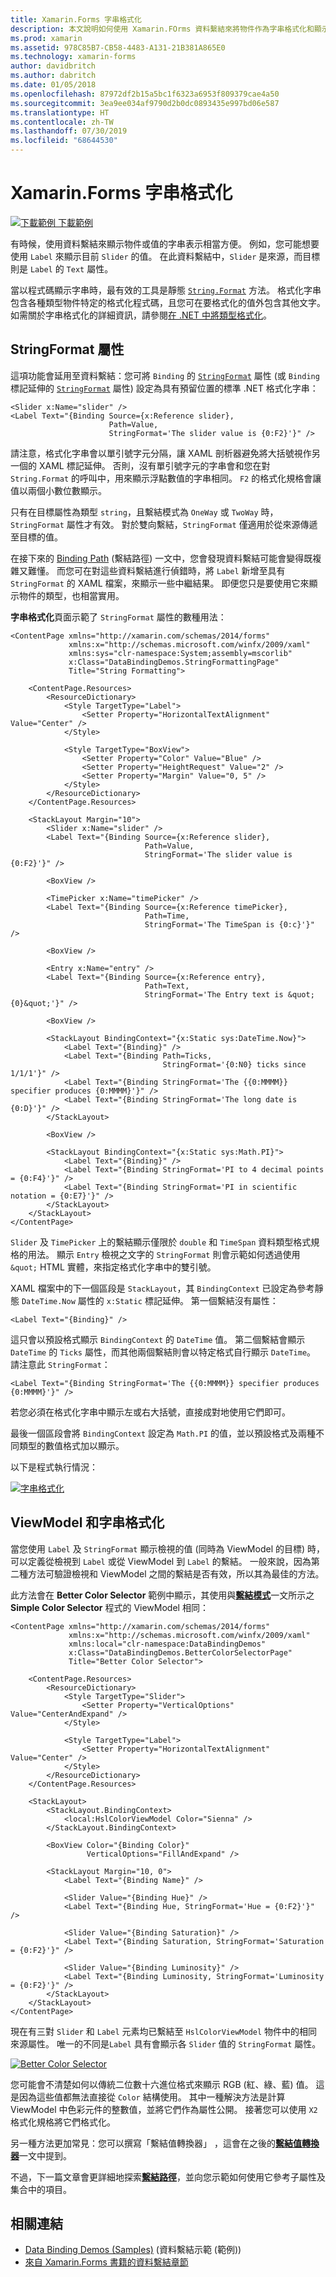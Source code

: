 ```yaml
---
title: Xamarin.Forms 字串格式化
description: 本文說明如何使用 Xamarin.FOrms 資料繫結來將物件作為字串格式化和顯示。 這可透過將 Binding 的 StringFormat 設定為具有預留位置的標準 .NET 格式化字串來達成。
ms.prod: xamarin
ms.assetid: 978C85B7-CB58-4483-A131-21B381A865E0
ms.technology: xamarin-forms
author: davidbritch
ms.author: dabritch
ms.date: 01/05/2018
ms.openlocfilehash: 87972df2b15a5bc1f6323a6953f809379cae4a50
ms.sourcegitcommit: 3ea9ee034af9790d2b0dc0893435e997bd06e587
ms.translationtype: HT
ms.contentlocale: zh-TW
ms.lasthandoff: 07/30/2019
ms.locfileid: "68644530"
---
```

# <a name="xamarinforms-string-formatting"></a>Xamarin.Forms 字串格式化

[![下載範例](~/media/shared/download.png) 下載範例](https://docs.microsoft.com/samples/xamarin/xamarin-forms-samples/databindingdemos)

有時候，使用資料繫結來顯示物件或值的字串表示相當方便。 例如，您可能想要使用 `Label` 來顯示目前 `Slider` 的值。 在此資料繫結中，`Slider` 是來源，而目標則是 `Label` 的 `Text` 屬性。

當以程式碼顯示字串時，最有效的工具是靜態 [`String.Format`](xref:System.String.Format(System.String,System.Object)) 方法。 格式化字串包含各種類型物件特定的格式化程式碼，且您可在要格式化的值外包含其他文字。 如需關於字串格式化的詳細資訊，請參閱[在 .NET 中將類型格式化](/dotnet/standard/base-types/formatting-types/)。

## <a name="the-stringformat-property"></a>StringFormat 屬性

這項功能會延用至資料繫結：您可將 `Binding` 的 [`StringFormat`](xref:Xamarin.Forms.BindingBase.StringFormat) 屬性 (或 `Binding` 標記延伸的 [`StringFormat`](xref:Xamarin.Forms.Xaml.BindingExtension.StringFormat) 屬性) 設定為具有預留位置的標準 .NET 格式化字串：

```xaml
<Slider x:Name="slider" />
<Label Text="{Binding Source={x:Reference slider},
                      Path=Value,
                      StringFormat='The slider value is {0:F2}'}" />
```

請注意，格式化字串會以單引號字元分隔，讓 XAML 剖析器避免將大括號視作另一個的 XAML 標記延伸。 否則，沒有單引號字元的字串會和您在對 `String.Format` 的呼叫中，用來顯示浮點數值的字串相同。 `F2` 的格式化規格會讓值以兩個小數位數顯示。

只有在目標屬性為類型 `string`，且繫結模式為 `OneWay` 或 `TwoWay` 時，`StringFormat` 屬性才有效。 對於雙向繫結，`StringFormat` 僅適用於從來源傳遞至目標的值。

在接下來的 [Binding Path](binding-path.md) (繫結路徑) 一文中，您會發現資料繫結可能會變得既複雜又難懂。 而您可在對這些資料繫結進行偵錯時，將 `Label` 新增至具有 `StringFormat` 的 XAML 檔案，來顯示一些中繼結果。 即便您只是要使用它來顯示物件的類型，也相當實用。

**字串格式化**頁面示範了 `StringFormat` 屬性的數種用法：

```xaml
<ContentPage xmlns="http://xamarin.com/schemas/2014/forms"
             xmlns:x="http://schemas.microsoft.com/winfx/2009/xaml"
             xmlns:sys="clr-namespace:System;assembly=mscorlib"
             x:Class="DataBindingDemos.StringFormattingPage"
             Title="String Formatting">

    <ContentPage.Resources>
        <ResourceDictionary>
            <Style TargetType="Label">
                <Setter Property="HorizontalTextAlignment" Value="Center" />
            </Style>

            <Style TargetType="BoxView">
                <Setter Property="Color" Value="Blue" />
                <Setter Property="HeightRequest" Value="2" />
                <Setter Property="Margin" Value="0, 5" />
            </Style>
        </ResourceDictionary>
    </ContentPage.Resources>

    <StackLayout Margin="10">
        <Slider x:Name="slider" />
        <Label Text="{Binding Source={x:Reference slider},
                              Path=Value,
                              StringFormat='The slider value is {0:F2}'}" />

        <BoxView />

        <TimePicker x:Name="timePicker" />
        <Label Text="{Binding Source={x:Reference timePicker},
                              Path=Time,
                              StringFormat='The TimeSpan is {0:c}'}" />

        <BoxView />

        <Entry x:Name="entry" />
        <Label Text="{Binding Source={x:Reference entry},
                              Path=Text,
                              StringFormat='The Entry text is &quot;{0}&quot;'}" />

        <BoxView />

        <StackLayout BindingContext="{x:Static sys:DateTime.Now}">
            <Label Text="{Binding}" />
            <Label Text="{Binding Path=Ticks,
                                  StringFormat='{0:N0} ticks since 1/1/1'}" />
            <Label Text="{Binding StringFormat='The {{0:MMMM}} specifier produces {0:MMMM}'}" />
            <Label Text="{Binding StringFormat='The long date is {0:D}'}" />
        </StackLayout>

        <BoxView />

        <StackLayout BindingContext="{x:Static sys:Math.PI}">
            <Label Text="{Binding}" />
            <Label Text="{Binding StringFormat='PI to 4 decimal points = {0:F4}'}" />
            <Label Text="{Binding StringFormat='PI in scientific notation = {0:E7}'}" />
        </StackLayout>
    </StackLayout>
</ContentPage>
```

`Slider` 及 `TimePicker` 上的繫結顯示僅限於 `double` 和 `TimeSpan` 資料類型格式規格的用法。 顯示 `Entry` 檢視之文字的 `StringFormat` 則會示範如何透過使用 `&quot;` HTML 實體，來指定格式化字串中的雙引號。

XAML 檔案中的下一個區段是 `StackLayout`，其 `BindingContext` 已設定為參考靜態 `DateTime.Now` 屬性的 `x:Static` 標記延伸。 第一個繫結沒有屬性：

```xaml
<Label Text="{Binding}" />
```

這只會以預設格式顯示 `BindingContext` 的 `DateTime` 值。 第二個繫結會顯示 `DateTime` 的 `Ticks` 屬性，而其他兩個繫結則會以特定格式自行顯示 `DateTime`。 請注意此 `StringFormat`：

```xaml
<Label Text="{Binding StringFormat='The {{0:MMMM}} specifier produces {0:MMMM}'}" />
```

若您必須在格式化字串中顯示左或右大括號，直接成對地使用它們即可。

最後一個區段會將 `BindingContext` 設定為 `Math.PI` 的值，並以預設格式及兩種不同類型的數值格式加以顯示。

以下是程式執行情況：

[![字串格式化](string-formatting-images/stringformatting-small.png "字串格式化")](string-formatting-images/stringformatting-large.png#lightbox "字串格式化")

## <a name="viewmodels-and-string-formatting"></a>ViewModel 和字串格式化

當您使用 `Label` 及 `StringFormat` 顯示檢視的值 (同時為 ViewModel 的目標) 時，可以定義從檢視到 `Label` 或從 ViewModel 到 `Label` 的繫結。 一般來說，因為第二種方法可驗證檢視和 ViewModel 之間的繫結是否有效，所以其為最佳的方法。

此方法會在 **Better Color Selector** 範例中顯示，其使用與[**繫結模式**](binding-mode.md)一文所示之 **Simple Color Selector** 程式的 ViewModel 相同：

```xaml
<ContentPage xmlns="http://xamarin.com/schemas/2014/forms"
             xmlns:x="http://schemas.microsoft.com/winfx/2009/xaml"
             xmlns:local="clr-namespace:DataBindingDemos"
             x:Class="DataBindingDemos.BetterColorSelectorPage"
             Title="Better Color Selector">

    <ContentPage.Resources>
        <ResourceDictionary>
            <Style TargetType="Slider">
                <Setter Property="VerticalOptions" Value="CenterAndExpand" />
            </Style>

            <Style TargetType="Label">
                <Setter Property="HorizontalTextAlignment" Value="Center" />
            </Style>
        </ResourceDictionary>
    </ContentPage.Resources>

    <StackLayout>
        <StackLayout.BindingContext>
            <local:HslColorViewModel Color="Sienna" />
        </StackLayout.BindingContext>

        <BoxView Color="{Binding Color}"
                 VerticalOptions="FillAndExpand" />

        <StackLayout Margin="10, 0">
            <Label Text="{Binding Name}" />

            <Slider Value="{Binding Hue}" />
            <Label Text="{Binding Hue, StringFormat='Hue = {0:F2}'}" />

            <Slider Value="{Binding Saturation}" />
            <Label Text="{Binding Saturation, StringFormat='Saturation = {0:F2}'}" />

            <Slider Value="{Binding Luminosity}" />
            <Label Text="{Binding Luminosity, StringFormat='Luminosity = {0:F2}'}" />
        </StackLayout>
    </StackLayout>
</ContentPage>    
```

現在有三對 `Slider` 和 `Label` 元素均已繫結至 `HslColorViewModel` 物件中的相同來源屬性。 唯一的不同是`Label` 具有會顯示各 `Slider` 值的 `StringFormat` 屬性。

[![Better Color Selector](string-formatting-images/bettercolorselector-small.png "Better Color Selector")](string-formatting-images/bettercolorselector-large.png#lightbox "Better Color Selector")

您可能會不清楚如何以傳統二位數十六進位格式來顯示 RGB (紅、綠、藍) 值。 這是因為這些值都無法直接從 `Color` 結構使用。 其中一種解決方法是計算 ViewModel 中色彩元件的整數值，並將它們作為屬性公開。 接著您可以使用 `X2` 格式化規格將它們格式化。

另一種方法更加常見：您可以撰寫「繫結值轉換器」  ，這會在之後的[**繫結值轉換器**](converters.md)一文中提到。

不過，下一篇文章會更詳細地探索[**繫結路徑**](binding-path.md)，並向您示範如何使用它參考子屬性及集合中的項目。


## <a name="related-links"></a>相關連結

- [Data Binding Demos (Samples)](https://docs.microsoft.com/samples/xamarin/xamarin-forms-samples/databindingdemos) (資料繫結示範 (範例))
- [來自 Xamarin.Forms 書籍的資料繫結章節](~/xamarin-forms/creating-mobile-apps-xamarin-forms/summaries/chapter16.md)
